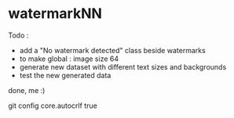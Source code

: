 # watermarkNN
 
Todo : 
- add a "No watermark detected" class beside watermarks
- to make global : image size 64 
- generate new dataset with different text sizes and backgrounds
- test the new generated data

done, me :)

git config core.autocrlf true